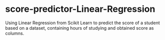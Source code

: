 # score-predictor-Linear-Regression
Using Linear Regression from Scikit Learn to predict the score of a student based on a dataset, containing hours of studying and obtained score as columns.
